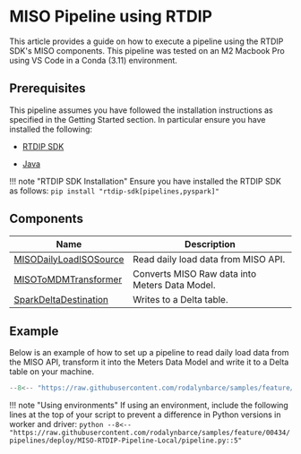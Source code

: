 # MISO Pipeline using RTDIP
This article provides a guide on how to execute a pipeline using the RTDIP SDK's MISO components. This pipeline was tested on an M2 Macbook Pro using VS Code in a Conda (3.11) environment.

## Prerequisites
This pipeline assumes you have followed the installation instructions as specified in the Getting Started section. In particular ensure you have installed the following:

* [RTDIP SDK](../../../../../getting-started/installation.md#installing-the-rtdip-sdk)

* [Java](../../../../../getting-started/installation.md#java)

!!! note "RTDIP SDK Installation"
    Ensure you have installed the RTDIP SDK as follows:
    ```
    pip install "rtdip-sdk[pipelines,pyspark]"
    ```

## Components
|Name|Description|
|---------------------------|----------------------|
|[MISODailyLoadISOSource](../../../../code-reference/pipelines/sources/spark/iso/miso_daily_load_iso.md)|Read daily load data from MISO API.|
|[MISOToMDMTransformer](../../../../code-reference/pipelines/transformers/spark/iso/miso_to_mdm.md)|Converts MISO Raw data into Meters Data Model.|
|[SparkDeltaDestination](../../../../code-reference/pipelines/destinations/spark/delta.md)|Writes to a Delta table.|

## Example
Below is an example of how to set up a pipeline to read daily load data from the MISO API, transform it into the Meters Data Model and write it to a Delta table on your machine.
```python
--8<-- "https://raw.githubusercontent.com/rodalynbarce/samples/feature/00434/pipelines/deploy/MISO-RTDIP-Pipeline-Local/pipeline.py:7:"
```

!!! note "Using environments"
    If using an environment, include the following lines at the top of your script to prevent a difference in Python versions in worker and driver:
    ```python
    --8<-- "https://raw.githubusercontent.com/rodalynbarce/samples/feature/00434/pipelines/deploy/MISO-RTDIP-Pipeline-Local/pipeline.py::5"
    ```